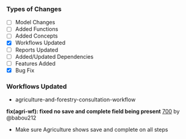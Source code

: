 ### Types of Changes
- [ ] Model Changes
- [ ] Added Functions
- [ ] Added Concepts
- [x] Workflows Updated
- [ ] Reports Updated
- [ ] Added/Updated Dependencies
- [ ] Features Added
- [x] Bug Fix

### Workflows Updated
- agriculture-and-forestry-consultation-workflow

**fix(agri-wf): fixed no save and complete field being present**
[700](https://github.com/flaxandteal/coral-arches/pull/700) by @babou212

- Make sure Agriculture shows save and complete on all steps